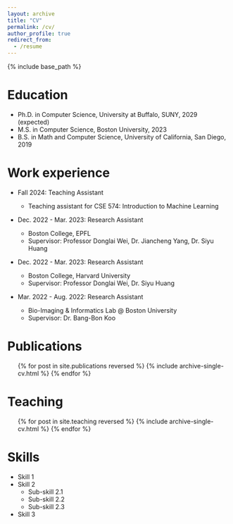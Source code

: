```yaml
---
layout: archive
title: "CV"
permalink: /cv/
author_profile: true
redirect_from:
  - /resume
---
```


{% include base_path %}

Education
======
* Ph.D. in Computer Science, University at Buffalo, SUNY, 2029 (expected)
* M.S. in Computer Science, Boston University, 2023
* B.S. in Math and Computer Science, University of California, San Diego, 2019

Work experience
======
* Fall 2024: Teaching Assistant
  * Teaching assistant for CSE 574: Introduction to Machine Learning

* Dec. 2022 - Mar. 2023: Research Assistant
  * Boston College, EPFL
  * Supervisor: Professor Donglai Wei, Dr. Jiancheng Yang, Dr. Siyu Huang

* Dec. 2022 - Mar. 2023: Research Assistant
  * Boston College, Harvard University
  * Supervisor: Professor Donglai Wei, Dr. Siyu Huang

* Mar. 2022 - Aug. 2022: Research Assistant
  * Bio-Imaging & Informatics Lab @ Boston University
  * Supervisor: Dr. Bang-Bon Koo


Publications
======
  <ul>{% for post in site.publications reversed %}
    {% include archive-single-cv.html %}
  {% endfor %}</ul>
  
  
Teaching
======
  <ul>{% for post in site.teaching reversed %}
    {% include archive-single-cv.html %}
  {% endfor %}</ul>
  
Skills
======
* Skill 1
* Skill 2
  * Sub-skill 2.1
  * Sub-skill 2.2
  * Sub-skill 2.3
* Skill 3